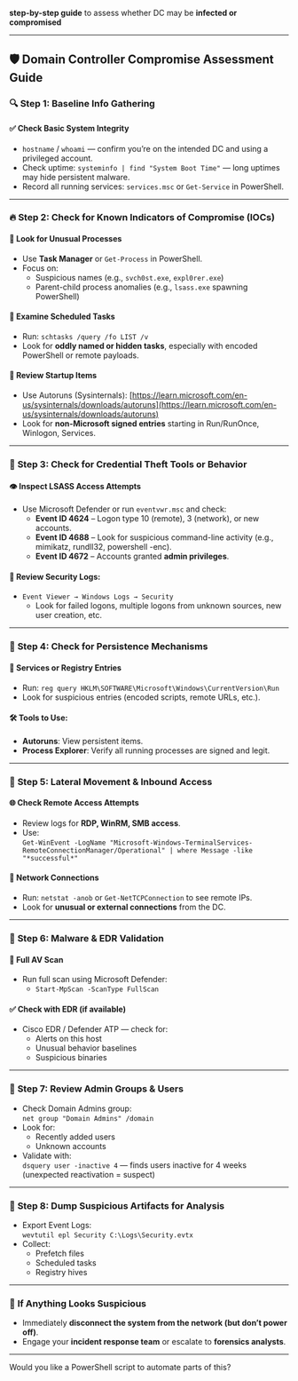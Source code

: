**step-by-step guide** to assess whether DC may be **infected or compromised**

---

## 🛡️ **Domain Controller Compromise Assessment Guide**

### 🔍 **Step 1: Baseline Info Gathering**

#### ✅ Check Basic System Integrity
- `hostname` / `whoami` — confirm you’re on the intended DC and using a privileged account.
- Check uptime: `systeminfo | find "System Boot Time"` — long uptimes may hide persistent malware.
- Record all running services: `services.msc` or `Get-Service` in PowerShell.

---

### 🔥 **Step 2: Check for Known Indicators of Compromise (IOCs)**

#### 🔎 Look for Unusual Processes
- Use **Task Manager** or `Get-Process` in PowerShell.
- Focus on:
  - Suspicious names (e.g., `svch0st.exe`, `expl0rer.exe`)
  - Parent-child process anomalies (e.g., `lsass.exe` spawning PowerShell)

#### 🔎 Examine Scheduled Tasks
- Run: `schtasks /query /fo LIST /v`
- Look for **oddly named or hidden tasks**, especially with encoded PowerShell or remote payloads.

#### 🔎 Review Startup Items
- Use Autoruns (Sysinternals): [https://learn.microsoft.com/en-us/sysinternals/downloads/autoruns](https://learn.microsoft.com/en-us/sysinternals/downloads/autoruns)
- Look for **non-Microsoft signed entries** starting in Run/RunOnce, Winlogon, Services.

---

### 🔐 **Step 3: Check for Credential Theft Tools or Behavior**

#### 👁️ Inspect LSASS Access Attempts
- Use Microsoft Defender or run `eventvwr.msc` and check:
  - **Event ID 4624** – Logon type 10 (remote), 3 (network), or new accounts.
  - **Event ID 4688** – Look for suspicious command-line activity (e.g., mimikatz, rundll32, powershell -enc).
  - **Event ID 4672** – Accounts granted **admin privileges**.
  
#### 🔐 Review Security Logs:
- `Event Viewer → Windows Logs → Security`
  - Look for failed logons, multiple logons from unknown sources, new user creation, etc.
  
---

### 🧠 **Step 4: Check for Persistence Mechanisms**

#### 🛑 Services or Registry Entries
- Run: `reg query HKLM\SOFTWARE\Microsoft\Windows\CurrentVersion\Run`
- Look for suspicious entries (encoded scripts, remote URLs, etc.).

#### 🛠️ Tools to Use:
- **Autoruns**: View persistent items.
- **Process Explorer**: Verify all running processes are signed and legit.

---

### 🔄 **Step 5: Lateral Movement & Inbound Access**

#### 🌐 Check Remote Access Attempts
- Review logs for **RDP, WinRM, SMB access**.
- Use:  
  `Get-WinEvent -LogName "Microsoft-Windows-TerminalServices-RemoteConnectionManager/Operational" | where Message -like "*successful*"`

#### 🧪 Network Connections
- Run: `netstat -anob` or `Get-NetTCPConnection` to see remote IPs.
- Look for **unusual or external connections** from the DC.

---

### 🧼 **Step 6: Malware & EDR Validation**

#### 🧪 Full AV Scan
- Run full scan using Microsoft Defender:
  - `Start-MpScan -ScanType FullScan`
  
#### ✅ Check with EDR (if available)
- Cisco EDR / Defender ATP — check for:
  - Alerts on this host
  - Unusual behavior baselines
  - Suspicious binaries

---

### 🧾 **Step 7: Review Admin Groups & Users**

- Check Domain Admins group:  
  `net group "Domain Admins" /domain`  
- Look for:
  - Recently added users
  - Unknown accounts
- Validate with:  
  `dsquery user -inactive 4` — finds users inactive for 4 weeks (unexpected reactivation = suspect)

---

### 📁 **Step 8: Dump Suspicious Artifacts for Analysis**

- Export Event Logs:  
  `wevtutil epl Security C:\Logs\Security.evtx`
- Collect:
  - Prefetch files
  - Scheduled tasks
  - Registry hives

---

### 🚨 **If Anything Looks Suspicious**
- Immediately **disconnect the system from the network (but don’t power off)**.
- Engage your **incident response team** or escalate to **forensics analysts**.

---

Would you like a PowerShell script to automate parts of this?
